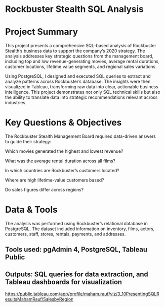 # Rockbuster Stealth SQL Analysis
# Project Summary

This project presents a comprehensive SQL-based analysis of Rockbuster Stealth’s business data to support the company’s 2020 strategy. The analysis addresses key strategic questions from the management board, including top and low revenue-generating movies, average rental durations, customer locations, lifetime value segments, and regional sales variations.

Using PostgreSQL, I designed and executed SQL queries to extract and analyze patterns across Rockbuster’s database. The insights were then visualized in Tableau, transforming raw data into clear, actionable business intelligence. This project demonstrates not only SQL technical skills but also the ability to translate data into strategic recommendations relevant across industries.

# Key Questions & Objectives

The Rockbuster Stealth Management Board required data-driven answers to guide their strategy:

Which movies generated the highest and lowest revenue?

What was the average rental duration across all films?

In which countries are Rockbuster’s customers located?

Where are high lifetime-value customers based?

Do sales figures differ across regions?

# Data & Tools

The analysis was performed using Rockbuster’s relational database in PostgreSQL. The dataset included information on inventory, films, actors, customers, staff, stores, rentals, payments, and addresses.

## Tools used: pgAdmin 4, PostgreSQL, Tableau Public

## Outputs: SQL queries for data extraction, and Tableau dashboards for visualization
https://public.tableau.com/app/profile/maham.rauf/viz/3_10PresentingSQLResultsMahamRauf/SalesbyRegion
